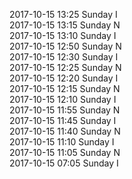 2017-10-15 13:25 Sunday  I  
2017-10-15 13:15 Sunday  N  
2017-10-15 13:10 Sunday  I  
2017-10-15 12:50 Sunday  N  
2017-10-15 12:30 Sunday  I  
2017-10-15 12:25 Sunday  N  
2017-10-15 12:20 Sunday  I  
2017-10-15 12:15 Sunday  N  
2017-10-15 12:10 Sunday  I  
2017-10-15 11:55 Sunday  N  
2017-10-15 11:45 Sunday  I  
2017-10-15 11:40 Sunday  N  
2017-10-15 11:10 Sunday  I  
2017-10-15 11:05 Sunday  N  
2017-10-15 07:05 Sunday  I  
